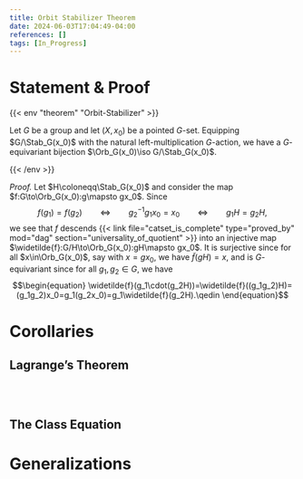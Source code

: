 ```yaml
---
title: Orbit Stabilizer Theorem
date: 2024-06-03T17:04:49-04:00
references: []
tags: [In_Progress]
---
```


# Statement & Proof

{{< env "theorem" "Orbit-Stabilizer" >}}

Let $G$ be a group and let $(X,x_0)$ be a pointed $G$-set. Equipping $G/\Stab_G(x_0)$ with the natural left-multiplication $G$-action, we have a $G$-equivariant bijection $\Orb_G(x_0)\iso G/\Stab_G(x_0)$.

{{< /env >}}

*Proof.* Let $H\coloneqq\Stab_G(x_0)$ and consider the map $f:G\to\Orb_G(x_0):g\mapsto gx_0$. Since
$$\begin{equation}
    f(g_1)=f(g_2)\ \ \ \ \ \ \ \ \Leftrightarrow\ \ \ \ \ \ \ \ g_2^{-1}g_1x_0=x_0\ \ \ \ \ \ \ \ \Leftrightarrow\ \ \ \ \ \ \ \ g_1H=g_2H,
\end{equation}$$
we see that $f$ descends {{< link file="catset_is_complete" type="proved_by" mod="dag" section="universality_of_quotient" >}} into an injective map $\widetilde{f}:G/H\to\Orb_G(x_0):gH\mapsto gx_0$. It is surjective since for all $x\in\Orb_G(x_0)$, say with $x=gx_0$, we have $\widetilde{f}(gH)=x$, and is $G$-equivariant since for all $g_1,g_2\in G$, we have
$$\begin{equation}
    \widetilde{f}(g_1\cdot(g_2H))=\widetilde{f}((g_1g_2)H)=(g_1g_2)x_0=g_1(g_2x_0)=g_1\widetilde{f}(g_2H).\qedin
\end{equation}$$

# Corollaries

## Lagrange’s Theorem



<br><br>

## The Class Equation

# Generalizations
